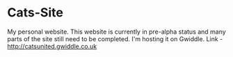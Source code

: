 # Cats-Site
My personal website. This website is currently in pre-alpha status and many parts of the site still need to be completed.
I'm hosting it on Gwiddle.
Link - http://catsunited.gwiddle.co.uk
